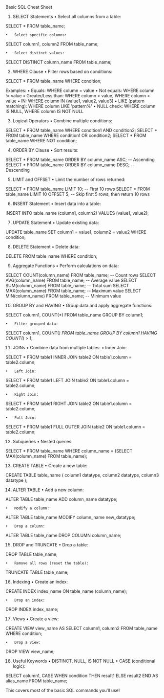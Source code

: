 Basic SQL Cheat Sheet

1. SELECT Statements
	•	Select all columns from a table:

SELECT * FROM table_name;


	•	Select specific columns:

SELECT column1, column2 FROM table_name;


	•	Select distinct values:

SELECT DISTINCT column_name FROM table_name;



2. WHERE Clause
	•	Filter rows based on conditions:

SELECT * FROM table_name WHERE condition;

Examples:
	•	Equals: WHERE column = value
	•	Not equals: WHERE column != value
	•	Greater/Less than: WHERE column > value, WHERE column < value
	•	IN: WHERE column IN (value1, value2, value3)
	•	LIKE (pattern matching): WHERE column LIKE 'pattern%'
	•	NULL check: WHERE column IS NULL, WHERE column IS NOT NULL

3. Logical Operators
	•	Combine multiple conditions:

SELECT * FROM table_name WHERE condition1 AND condition2;
SELECT * FROM table_name WHERE condition1 OR condition2;
SELECT * FROM table_name WHERE NOT condition;



4. ORDER BY Clause
	•	Sort results:

SELECT * FROM table_name ORDER BY column_name ASC;  -- Ascending
SELECT * FROM table_name ORDER BY column_name DESC; -- Descending



5. LIMIT and OFFSET
	•	Limit the number of rows returned:

SELECT * FROM table_name LIMIT 10; -- First 10 rows
SELECT * FROM table_name LIMIT 10 OFFSET 5; -- Skip first 5 rows, then return 10 rows



6. INSERT Statement
	•	Insert data into a table:

INSERT INTO table_name (column1, column2) VALUES (value1, value2);



7. UPDATE Statement
	•	Update existing data:

UPDATE table_name SET column1 = value1, column2 = value2 WHERE condition;



8. DELETE Statement
	•	Delete data:

DELETE FROM table_name WHERE condition;



9. Aggregate Functions
	•	Perform calculations on data:

SELECT COUNT(column_name) FROM table_name; -- Count rows
SELECT AVG(column_name) FROM table_name;  -- Average value
SELECT SUM(column_name) FROM table_name;  -- Total sum
SELECT MAX(column_name) FROM table_name;  -- Maximum value
SELECT MIN(column_name) FROM table_name;  -- Minimum value



10. GROUP BY and HAVING
	•	Group data and apply aggregate functions:

SELECT column1, COUNT(*) FROM table_name GROUP BY column1;


	•	Filter grouped data:

SELECT column1, COUNT(*) FROM table_name GROUP BY column1 HAVING COUNT(*) > 1;



11. JOINs
	•	Combine data from multiple tables:
	•	Inner Join:

SELECT * FROM table1 INNER JOIN table2 ON table1.column = table2.column;


	•	Left Join:

SELECT * FROM table1 LEFT JOIN table2 ON table1.column = table2.column;


	•	Right Join:

SELECT * FROM table1 RIGHT JOIN table2 ON table1.column = table2.column;


	•	Full Join:

SELECT * FROM table1 FULL OUTER JOIN table2 ON table1.column = table2.column;



12. Subqueries
	•	Nested queries:

SELECT * FROM table_name WHERE column_name = (SELECT MAX(column_name) FROM table_name);



13. CREATE TABLE
	•	Create a new table:

CREATE TABLE table_name (
    column1 datatype,
    column2 datatype,
    column3 datatype
);



14. ALTER TABLE
	•	Add a new column:

ALTER TABLE table_name ADD column_name datatype;


	•	Modify a column:

ALTER TABLE table_name MODIFY column_name new_datatype;


	•	Drop a column:

ALTER TABLE table_name DROP COLUMN column_name;



15. DROP and TRUNCATE
	•	Drop a table:

DROP TABLE table_name;


	•	Remove all rows (reset the table):

TRUNCATE TABLE table_name;



16. Indexing
	•	Create an index:

CREATE INDEX index_name ON table_name (column_name);


	•	Drop an index:

DROP INDEX index_name;



17. Views
	•	Create a view:

CREATE VIEW view_name AS SELECT column1, column2 FROM table_name WHERE condition;


	•	Drop a view:

DROP VIEW view_name;



18. Useful Keywords
	•	DISTINCT, NULL, IS NOT NULL
	•	CASE (conditional logic):

SELECT column1,
       CASE 
         WHEN condition THEN result1
         ELSE result2
       END AS alias_name
FROM table_name;



This covers most of the basic SQL commands you’ll use!
